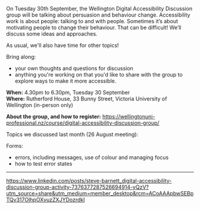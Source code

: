 On Tuesday 30th September, the Wellington Digital Accessibility Discussion group will be talking about persuasion and behaviour change. Accessibility work is about people: talking to and with people. Sometimes it’s about motivating people to change their behaviour. That can be difficult! We’ll discuss some ideas and approaches.

As usual, we'll also have time for other topics!

Bring along:

 - your own thoughts and questions for discussion
 - anything you're working on that you'd like to share with the group to explore ways to make it more accessible.

**When:** 4.30pm to 6.30pm, Tuesday 30 September<br>
**Where:** Rutherford House, 33 Bunny Street, Victoria University of Wellington (in-person only)

**About the group, and how to register:** https://wellingtonuni-professional.nz/course/digital-accessibility-discussion-group/

Topics we discussed last month (26 August meeting):

Forms:

- errors, including messages, use of colour and managing focus
- how to test error states

---

https://www.linkedin.com/posts/steve-barnett_digital-accessibility-discussion-group-activity-7376377287526694914-yQzV?utm_source=share&utm_medium=member_desktop&rcm=ACoAAApbwSEBpTQv317OlhpOXvuzZXJYDozrdkI
